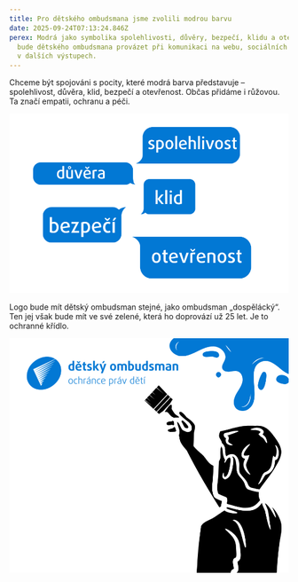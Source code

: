 ```yaml
---
title: Pro dětského ombudsmana jsme zvolili modrou barvu
date: 2025-09-24T07:13:24.846Z
perex: Modrá jako symbolika spolehlivosti, důvěry, bezpečí, klidu a otevřenosti
  bude dětského ombudsmana provázet při komunikaci na webu, sociálních sítích i
  v dalších výstupech.
---
```

Chceme být spojováni s pocity, které modrá barva představuje – spolehlivost, důvěra, klid, bezpečí a otevřenost. Občas přidáme i růžovou. Ta značí empatii, ochranu a péči.

![Na infografice jsou modré bubliny, ve kterých je text: důvěra, spolehlivost, klid, bezpečí a otevřenost.](logo_detsky_ombudsman_2.png)

Logo bude mít dětský ombudsman stejné, jako ombudsman „dospělácký“. Ten jej však bude mít ve své zelené, která ho doprovází už 25 let. Je to ochranné křídlo.

![Na obrázku je piktogram kluka, který štětcem přebarvuje logo na modro. V rohu je cákanec modré barvy. Logotyp se skládá z křídla v kolečku, vedle něj je text dětský ombudsman, ochránce práv dětí.](logo_detskeho_ombudsmana.png)